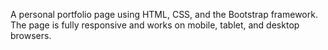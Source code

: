 A personal portfolio page using HTML, CSS, and the Bootstrap framework. The page is fully responsive and works on mobile, tablet, and desktop browsers.